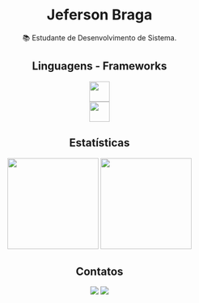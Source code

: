 <h1 align="center">Jeferson Braga</h1>

<div align="center">

 📚 Estudante de Desenvolvimento de Sistema.

 </div>
 <h2 align="center">Linguagens - Frameworks</h2>
<div align=center>
    <img height="40" src="https://skillicons.dev/icons?i=vscode,git,html,css,figma,vuejs,bootstrap,jest" /><br>
    <img height="40" src="https://skillicons.dev/icons?i=cypress,postgres,mongodb,mysql,java,javascript,typescript,nodejs,c" />
</div>

<div align=center>
  <h2>Estatísticas</h2>
  <img height="180em" src="https://github-readme-stats.vercel.app/api?username=JefersonBLuz&show_icons=true&theme=react&include_all_commits=true&count_private=true&rank_icon=github&border_radius=10"/>
  <img height="180em" src="https://github-readme-stats.vercel.app/api/top-langs/?username=JefersonBLuz&layout=compact&langs_count=7&theme=react&border_radius=10"/>
</div>

<div align=center>
  <h2>Contatos</h2>
  <a href = "mailto:jefersonbrluz@gmail.com"><img src="https://img.shields.io/badge/-Gmail-%23333?style=for-the-badge&logo=gmail&logoColor=white" target="_blank"></a>
  <a href="https://www.linkedin.com/in/JefersonBLuz/" target="_blank"><img src="https://img.shields.io/badge/-LinkedIn-%230077B5?style=for-the-badge&logo=linkedin&logoColor=white" target="_blank"></a>
  
</div>

<!---
JefersonBLuz/JefersonBLuz is a ✨ special ✨ repository because its `README.md` (this file) appears on your GitHub profile.
You can click the Preview link to take a look at your changes.
--->
